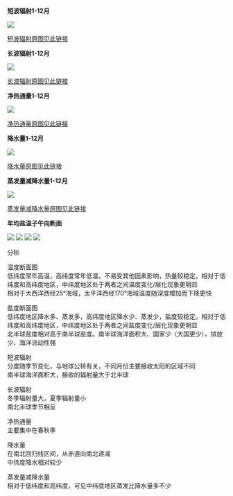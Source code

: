 **短波辐射1-12月**

![](https://veritas-lux.github.io/shortrad.gif)

[短波辐射原图见此链接](https://veritas-lux.github.io/shortrad)

**长波辐射1-12月**

![](https://veritas-lux.github.io/longrad.gif)

[长波辐射原图见此链接](https://veritas-lux.github.io/longrad)

**净热通量1-12月**

![](https://veritas-lux.github.io/netheat.gif)

[净热通量原图见此链接](https://veritas-lux.github.io/netheat)

**降水量1-12月**

![](https://veritas-lux.github.io/precip.gif)

[降水量原图见此链接](https://veritas-lux.github.io/precip)

**蒸发量减降水量1-12月**

![](https://veritas-lux.github.io/emp.gif)

[蒸发量减降水量原图见此链接](https://veritas-lux.github.io/emp)

**年均盐温子午向断面**

![](https://veritas-lux.github.io/profile/s25w.jpg)
![](https://veritas-lux.github.io/profile/s170w.jpg)
![](https://veritas-lux.github.io/profile/t25w.jpg)
![](https://veritas-lux.github.io/profile/t170w.jpg)

分析

温度断面图  
低纬度常年高温，高纬度常年低温，不易受其他因素影响，热量较稳定。相对于低纬度和高纬度地区，中纬度地区处于两者之间温度变化/层化现象更明显  
相对于大西洋西经25°海域，太平洋西经170°海域温度随深度增加而下降更快

盐度断面图  
低纬度地区降水多、蒸发多，高纬度地区降水少、蒸发少，盐度较稳定。相对于低纬度和高纬度地区，中纬度地区处于两者之间盐度变化/层化现象更明显  
北半球盐度相对高于南半球盐度。南半球海洋面积大、国家少（大国更少），排放少、海洋流动性强

短波辐射  
分度随季节变化，与地球公转有关，不同月份主要接收太阳的区域不同  
南半球海洋面积大，接收的辐射量大于北半球

长波辐射  
冬季辐射量大，夏季辐射量小  
南北半球季节相反

净热通量  
主要集中在春秋季

降水量  
在南北回归线区间，从赤道向南北递减  
中纬度降水相对较少

蒸发量减降水量  
相对于低纬度和高纬度，可见中纬度地区蒸发比降水量多不少
